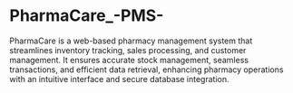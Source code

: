 # PharmaCare_-PMS-
PharmaCare is a web-based pharmacy management system that streamlines inventory tracking, sales processing, and customer management. It ensures accurate stock management, seamless transactions, and efficient data retrieval, enhancing pharmacy operations with an intuitive interface and secure database integration.

